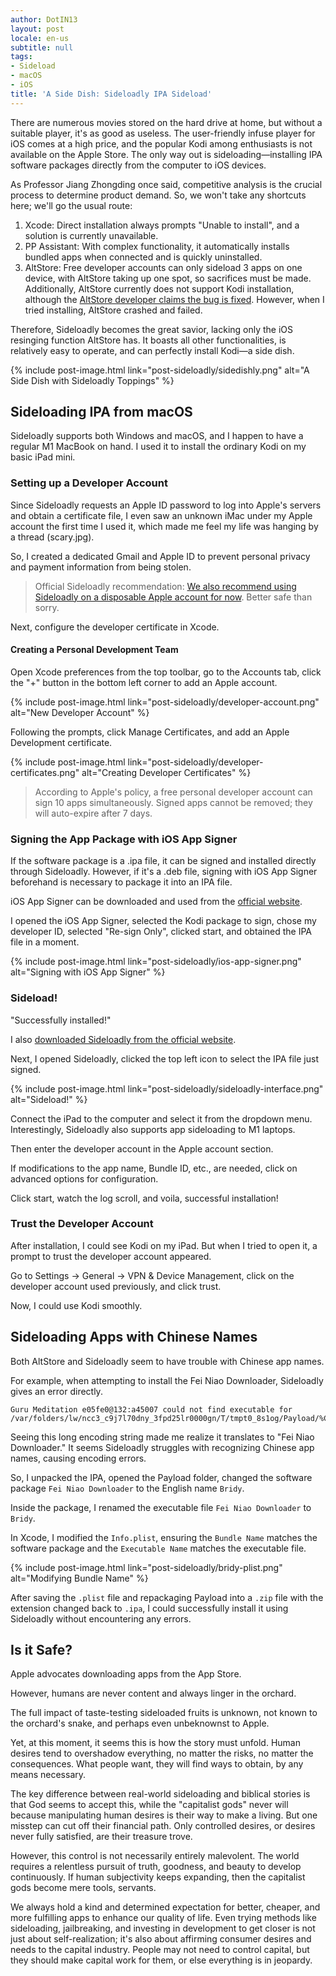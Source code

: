 ```yaml
---
author: DotIN13
layout: post
locale: en-us
subtitle: null
tags:
- Sideload
- macOS
- iOS
title: 'A Side Dish: Sideloadly IPA Sideload'
---
```


There are numerous movies stored on the hard drive at home, but without a suitable player, it's as good as useless. The user-friendly infuse player for iOS comes at a high price, and the popular Kodi among enthusiasts is not available on the Apple Store. The only way out is sideloading—installing IPA software packages directly from the computer to iOS devices.

As Professor Jiang Zhongding once said, competitive analysis is the crucial process to determine product demand. So, we won't take any shortcuts here; we'll go the usual route:

1. Xcode: Direct installation always prompts "Unable to install", and a solution is currently unavailable.
2. PP Assistant: With complex functionality, it automatically installs bundled apps when connected and is quickly uninstalled.
3. AltStore: Free developer accounts can only sideload 3 apps on one device, with AltStore taking up one spot, so sacrifices must be made. Additionally, AltStore currently does not support Kodi installation, although the [AltStore developer claims the bug is fixed](https://github.com/rileytestut/AltStore/issues/7). However, when I tried installing, AltStore crashed and failed.

Therefore, Sideloadly becomes the great savior, lacking only the iOS resinging function AltStore has. It boasts all other functionalities, is relatively easy to operate, and can perfectly install Kodi—a side dish.

{% include post-image.html link="post-sideloadly/sidedishly.png" alt="A Side Dish with Sideloadly Toppings" %}

## Sideloading IPA from macOS

Sideloadly supports both Windows and macOS, and I happen to have a regular M1 MacBook on hand. I used it to install the ordinary Kodi on my basic iPad mini.

### Setting up a Developer Account

Since Sideloadly requests an Apple ID password to log into Apple's servers and obtain a certificate file, I even saw an unknown iMac under my Apple account the first time I used it, which made me feel my life was hanging by a thread (scary.jpg).

So, I created a dedicated Gmail and Apple ID to prevent personal privacy and payment information from being stolen.

> Official Sideloadly recommendation: [We also recommend using Sideloadly on a disposable Apple account for now](https://sideloadly.io/). Better safe than sorry.

Next, configure the developer certificate in Xcode.

#### Creating a Personal Development Team

Open Xcode preferences from the top toolbar, go to the Accounts tab, click the "+" button in the bottom left corner to add an Apple account.

{% include post-image.html link="post-sideloadly/developer-account.png" alt="New Developer Account" %}

Following the prompts, click Manage Certificates, and add an Apple Development certificate.

{% include post-image.html link="post-sideloadly/developer-certificates.png" alt="Creating Developer Certificates" %}

> According to Apple's policy, a free personal developer account can sign 10 apps simultaneously. Signed apps cannot be removed; they will auto-expire after 7 days.

### Signing the App Package with iOS App Signer

If the software package is a .ipa file, it can be signed and installed directly through Sideloadly. However, if it's a .deb file, signing with iOS App Signer beforehand is necessary to package it into an IPA file.

iOS App Signer can be downloaded and used from the [official website](https://www.iosappsigner.com/).

I opened the iOS App Signer, selected the Kodi package to sign, chose my developer ID, selected "Re-sign Only", clicked start, and obtained the IPA file in a moment.

{% include post-image.html link="post-sideloadly/ios-app-signer.png" alt="Signing with iOS App Signer" %}

### Sideload!

"Successfully installed!"

I also [downloaded Sideloadly from the official website](https://sideloadly.io/).

Next, I opened Sideloadly, clicked the top left icon to select the IPA file just signed.

{% include post-image.html link="post-sideloadly/sideloadly-interface.png" alt="Sideload!" %}

Connect the iPad to the computer and select it from the dropdown menu. Interestingly, Sideloadly also supports app sideloading to M1 laptops.

Then enter the developer account in the Apple account section.

If modifications to the app name, Bundle ID, etc., are needed, click on advanced options for configuration.

Click start, watch the log scroll, and voila, successful installation!

### Trust the Developer Account

After installation, I could see Kodi on my iPad. But when I tried to open it, a prompt to trust the developer account appeared.

Go to Settings -> General -> VPN & Device Management, click on the developer account used previously, and click trust.

Now, I could use Kodi smoothly.

## Sideloading Apps with Chinese Names

Both AltStore and Sideloadly seem to have trouble with Chinese app names.

For example, when attempting to install the Fei Niao Downloader, Sideloadly gives an error directly.

```shell
Guru Meditation e05fe0@132:a45007 could not find executable for /var/folders/lw/ncc3_c9j7l70dny_3fpd25lr0000gn/T/tmpt0_8s1og/Payload/%CE%98%C3%BA%E2%82%A7%CE%98%E2%95%95%C6%92%CE%A3%E2%95%95%C3%AF%CE%A6%E2%95%9C%E2%95%9C%CF%83%C3%96%C2%BF.app
```

Seeing this long encoding string made me realize it translates to "Fei Niao Downloader." It seems Sideloadly struggles with recognizing Chinese app names, causing encoding errors.

So, I unpacked the IPA, opened the Payload folder, changed the software package `Fei Niao Downloader` to the English name `Bridy`.

Inside the package, I renamed the executable file `Fei Niao Downloader` to `Bridy`.

In Xcode, I modified the `Info.plist`, ensuring the `Bundle Name` matches the software package and the `Executable Name` matches the executable file.

{% include post-image.html link="post-sideloadly/bridy-plist.png" alt="Modifying Bundle Name" %}

After saving the `.plist` file and repackaging Payload into a `.zip` file with the extension changed back to `.ipa`, I could successfully install it using Sideloadly without encountering any errors.

## Is it Safe?

Apple advocates downloading apps from the App Store.

However, humans are never content and always linger in the orchard.

The full impact of taste-testing sideloaded fruits is unknown, not known to the orchard's snake, and perhaps even unbeknownst to Apple.

Yet, at this moment, it seems this is how the story must unfold. Human desires tend to overshadow everything, no matter the risks, no matter the consequences. What people want, they will find ways to obtain, by any means necessary.

The key difference between real-world sideloading and biblical stories is that God seems to accept this, while the "capitalist gods" never will because manipulating human desires is their way to make a living. But one misstep can cut off their financial path. Only controlled desires, or desires never fully satisfied, are their treasure trove.

However, this control is not necessarily entirely malevolent. The world requires a relentless pursuit of truth, goodness, and beauty to develop continuously. If human subjectivity keeps expanding, then the capitalist gods become mere tools, servants.

We always hold a kind and determined expectation for better, cheaper, and more fulfilling apps to enhance our quality of life. Even trying methods like sideloading, jailbreaking, and investing in development to get closer is not just about self-realization; it's also about affirming consumer desires and needs to the capital industry. People may not need to control capital, but they should make capital work for them, or else everything is in jeopardy.
